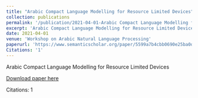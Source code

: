 ```yaml
---
title: "Arabic Compact Language Modelling for Resource Limited Devices"
collection: publications
permalink: '/publication/2021-04-01-Arabic Compact Language Modelling for Resource Limited Devices'
excerpt: 'Arabic Compact Language Modelling for Resource Limited Devices'
date: 2021-04-01
venue: 'Workshop on Arabic Natural Language Processing'
paperurl: 'https://www.semanticscholar.org/paper/5599a7b4cbb0690e25ba0d3774f1bd7bfec5fadb'
Citations: '1'
---
```

Arabic Compact Language Modelling for Resource Limited Devices

[Download paper here](https://www.semanticscholar.org/paper/5599a7b4cbb0690e25ba0d3774f1bd7bfec5fadb)

Citations: 1
